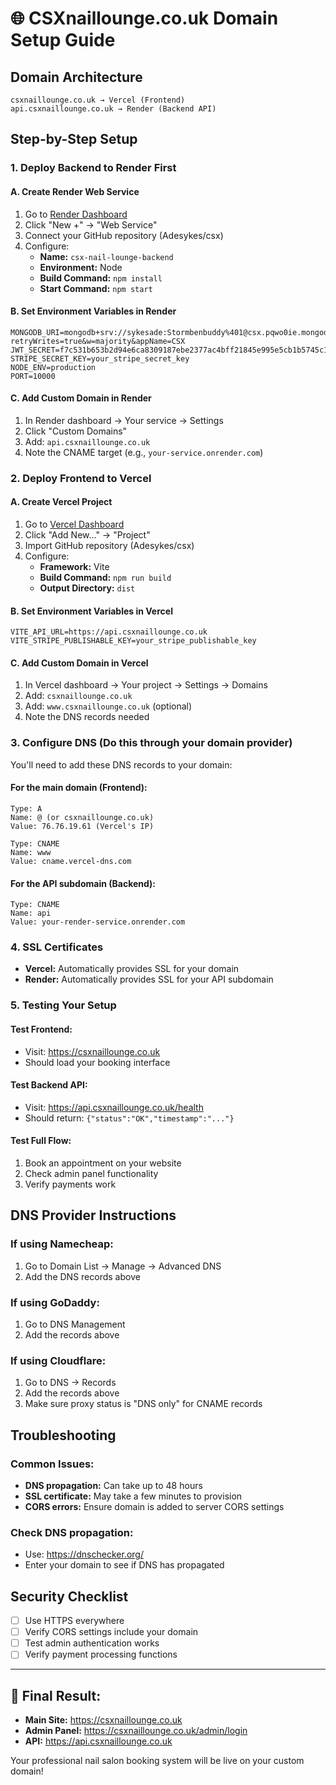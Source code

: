 # 🌐 CSXnaillounge.co.uk Domain Setup Guide

## Domain Architecture
```
csxnaillounge.co.uk → Vercel (Frontend)
api.csxnaillounge.co.uk → Render (Backend API)
```

## Step-by-Step Setup

### 1. Deploy Backend to Render First

#### A. Create Render Web Service
1. Go to [Render Dashboard](https://dashboard.render.com/)
2. Click "New +" → "Web Service"
3. Connect your GitHub repository (Adesykes/csx)
4. Configure:
   - **Name:** `csx-nail-lounge-backend`
   - **Environment:** Node
   - **Build Command:** `npm install`
   - **Start Command:** `npm start`

#### B. Set Environment Variables in Render
```
MONGODB_URI=mongodb+srv://sykesade:Stormbenbuddy%401@csx.pqwo0ie.mongodb.net/csx?retryWrites=true&w=majority&appName=CSX
JWT_SECRET=f7c531b653b2d94e6ca8309187ebe2377ac4bff21845e995e5cb1b5745c11ee6a
STRIPE_SECRET_KEY=your_stripe_secret_key
NODE_ENV=production
PORT=10000
```

#### C. Add Custom Domain in Render
1. In Render dashboard → Your service → Settings
2. Click "Custom Domains"
3. Add: `api.csxnaillounge.co.uk`
4. Note the CNAME target (e.g., `your-service.onrender.com`)

### 2. Deploy Frontend to Vercel

#### A. Create Vercel Project
1. Go to [Vercel Dashboard](https://vercel.com/dashboard)
2. Click "Add New..." → "Project"
3. Import GitHub repository (Adesykes/csx)
4. Configure:
   - **Framework:** Vite
   - **Build Command:** `npm run build`
   - **Output Directory:** `dist`

#### B. Set Environment Variables in Vercel
```
VITE_API_URL=https://api.csxnaillounge.co.uk
VITE_STRIPE_PUBLISHABLE_KEY=your_stripe_publishable_key
```

#### C. Add Custom Domain in Vercel
1. In Vercel dashboard → Your project → Settings → Domains
2. Add: `csxnaillounge.co.uk`
3. Add: `www.csxnaillounge.co.uk` (optional)
4. Note the DNS records needed

### 3. Configure DNS (Do this through your domain provider)

You'll need to add these DNS records to your domain:

#### For the main domain (Frontend):
```
Type: A
Name: @ (or csxnaillounge.co.uk)
Value: 76.76.19.61 (Vercel's IP)

Type: CNAME  
Name: www
Value: cname.vercel-dns.com
```

#### For the API subdomain (Backend):
```
Type: CNAME
Name: api
Value: your-render-service.onrender.com
```

### 4. SSL Certificates
- **Vercel:** Automatically provides SSL for your domain
- **Render:** Automatically provides SSL for your API subdomain

### 5. Testing Your Setup

#### Test Frontend:
- Visit: https://csxnaillounge.co.uk
- Should load your booking interface

#### Test Backend API:
- Visit: https://api.csxnaillounge.co.uk/health
- Should return: `{"status":"OK","timestamp":"..."}`

#### Test Full Flow:
1. Book an appointment on your website
2. Check admin panel functionality
3. Verify payments work

## DNS Provider Instructions

### If using Namecheap:
1. Go to Domain List → Manage → Advanced DNS
2. Add the DNS records above

### If using GoDaddy:
1. Go to DNS Management
2. Add the records above

### If using Cloudflare:
1. Go to DNS → Records
2. Add the records above
3. Make sure proxy status is "DNS only" for CNAME records

## Troubleshooting

### Common Issues:
- **DNS propagation:** Can take up to 48 hours
- **SSL certificate:** May take a few minutes to provision
- **CORS errors:** Ensure domain is added to server CORS settings

### Check DNS propagation:
- Use: https://dnschecker.org/
- Enter your domain to see if DNS has propagated

## Security Checklist
- [ ] Use HTTPS everywhere
- [ ] Verify CORS settings include your domain
- [ ] Test admin authentication works
- [ ] Verify payment processing functions

---

## 🎉 Final Result:
- **Main Site:** https://csxnaillounge.co.uk
- **Admin Panel:** https://csxnaillounge.co.uk/admin/login
- **API:** https://api.csxnaillounge.co.uk

Your professional nail salon booking system will be live on your custom domain!
